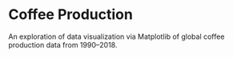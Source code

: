 # Coffee Production
An exploration of data visualization via Matplotlib of global coffee production data from 1990–2018.
